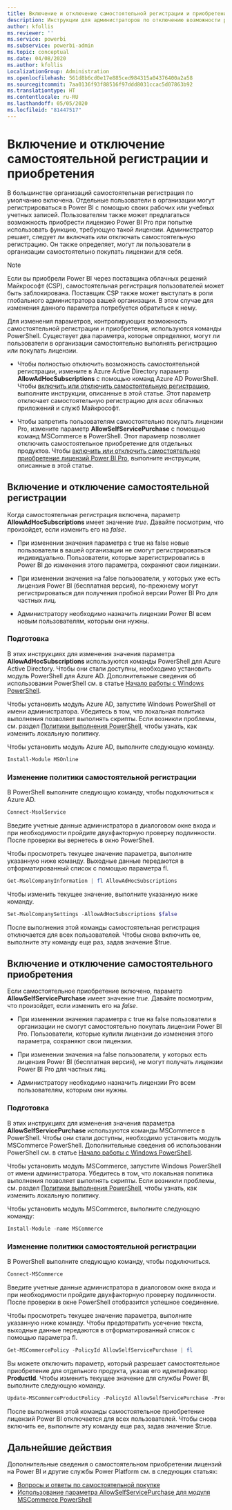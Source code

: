 ```yaml
---
title: Включение и отключение самостоятельной регистрации и приобретения
description: Инструкции для администраторов по отключению возможности регистрации в Power BI и приобретения лицензий для пользователей.
author: kfollis
ms.reviewer: ''
ms.service: powerbi
ms.subservice: powerbi-admin
ms.topic: conceptual
ms.date: 04/08/2020
ms.author: kfollis
LocalizationGroup: Administration
ms.openlocfilehash: 561d8b6cd0e17e885ced984315a04376400a2a58
ms.sourcegitcommit: 7aa0136f93f88516f97ddd8031ccac5d07863b92
ms.translationtype: HT
ms.contentlocale: ru-RU
ms.lasthandoff: 05/05/2020
ms.locfileid: "81447517"
---
```

# <a name="enable-or-disable-self-service-sign-up-and-purchasing"></a>Включение и отключение самостоятельной регистрации и приобретения

В большинстве организаций самостоятельная регистрация по умолчанию включена. Отдельные пользователи в организации могут регистрироваться в Power BI с помощью своих рабочих или учебных учетных записей. Пользователям также может предлагаться возможность приобрести лицензию Power BI Pro при попытке использовать функцию, требующую такой лицензии. Администратор решает, следует ли включать или отключать самостоятельную регистрацию. Он также определяет, могут ли пользователи в организации самостоятельно покупать лицензии для себя.

> [!NOTE]
>Если вы приобрели Power BI через поставщика облачных решений Майкрософт (CSP), самостоятельная регистрация пользователей может быть заблокирована. Поставщик CSP также может выступать в роли глобального администратора вашей организации. В этом случае для изменения данного параметра потребуется обратиться к нему.
>
>

Для изменения параметров, контролирующих возможность самостоятельной регистрации и приобретения, используются команды PowerShell. Существует два параметра, которые определяют, могут ли пользователи в организации самостоятельно выполнять регистрацию или покупать лицензии.

- Чтобы полностью отключить возможность самостоятельной регистрации, измените в Azure Active Directory параметр **AllowAdHocSubscriptions** с помощью команд Azure AD PowerShell. Чтобы [включить или отключить самостоятельную регистрацию](#enable-or-disable-self-service-signup), выполните инструкции, описанные в этой статье. Этот параметр отключает самостоятельную регистрацию для *всех* облачных приложений и служб Майкрософт.

- Чтобы запретить пользователям самостоятельно покупать лицензии Pro, измените параметр **AllowSelfServicePurchase** с помощью команд MSCommerce в PowerShell. Этот параметр позволяет отключить самостоятельное приобретение для отдельных продуктов. Чтобы [включить или отключить самостоятельное приобретение лицензий Power BI Pro](#enable-or-disable-self-service-purchase), выполните инструкции, описанные в этой статье.

## <a name="enable-or-disable-self-service-signup"></a>Включение и отключение самостоятельной регистрации

Когда самостоятельная регистрация включена, параметр **AllowAdHocSubscriptions** имеет значение *true*. Давайте посмотрим, что произойдет, если изменить его на *false*.

- При изменении значения параметра с true на false новые пользователи в вашей организации не смогут регистрироваться индивидуально. Пользователи, которые зарегистрировались в Power BI до изменения этого параметра, сохраняют свои лицензии.

- При изменении значения на false пользователи, у которых уже есть лицензия Power BI (бесплатная версия), по-прежнему могут регистрироваться для получения пробной версии Power BI Pro для частных лиц.

- Администратору необходимо назначить лицензии Power BI всем новым пользователям, которым они нужны.

### <a name="before-you-begin"></a>Подготовка

В этих инструкциях для изменения значения параметра **AllowAdHocSubscriptions** используются команды PowerShell для Azure Active Directory. Чтобы они стали доступны, необходимо установить модуль PowerShell для Azure AD. Дополнительные сведения об использовании PowerShell см. в статье [Начало работы с Windows PowerShell](https://docs.microsoft.com/powershell/scripting/getting-started/getting-started-with-windows-powershell?view=powershell-7).

Чтобы установить модуль Azure AD, запустите Windows PowerShell от имени администратора. Убедитесь в том, что локальная политика выполнения позволяет выполнять скрипты. Если возникли проблемы, см. раздел [Политики выполнения PowerShell](https://docs.microsoft.com/powershell/module/microsoft.powershell.core/about/about_execution_policies?view=powershell-7#powershell-execution-policies), чтобы узнать, как изменить локальную политику.

Чтобы установить модуль Azure AD, выполните следующую команду.

```powershell
Install-Module MSOnline
```

### <a name="change-the-self-service-signup-policy"></a>Изменение политики самостоятельной регистрации

В PowerShell выполните следующую команду, чтобы подключиться к Azure AD.

```powershell
Connect-MsolService
```

Введите учетные данные администратора в диалоговом окне входа и при необходимости пройдите двухфакторную проверку подлинности. После проверки вы вернетесь в окно PowerShell.

Чтобы просмотреть текущее значение параметра, выполните указанную ниже команду. Выходные данные передаются в отформатированный список с помощью параметра fl.

```powershell
Get-MsolCompanyInformation | fl AllowAdHocSubscriptions
```

Чтобы изменить текущее значение, выполните указанную ниже команду.

```powershell
Set-MsolCompanySettings -AllowAdHocSubscriptions $false
```

После выполнения этой команды самостоятельная регистрация отключается для всех пользователей. Чтобы снова включить ее, выполните эту команду еще раз, задав значение $true.

## <a name="enable-or-disable-self-service-purchase"></a>Включение и отключение самостоятельного приобретения

Если самостоятельное приобретение включено, параметр **AllowSelfServicePurchase** имеет значение *true*. Давайте посмотрим, что произойдет, если изменить его на *false*.

- При изменении значения параметра с true на false пользователи в организации не смогут самостоятельно покупать лицензии Power BI Pro. Пользователи, которые купили лицензии до изменения этого параметра, сохраняют свои лицензии.

- При изменении значения на false пользователи, у которых есть лицензия Power BI (бесплатная версия), не могут получать лицензии Power BI Pro для частных лиц. 

- Администратору необходимо назначить лицензии Pro всем пользователям, которым они нужны.

### <a name="before-you-begin"></a>Подготовка

В этих инструкциях для изменения значения параметра **AllowSelfServicePurchase** используются команды MSCommerce в PowerShell. Чтобы они стали доступны, необходимо установить модуль MSCommerce PowerShell. Дополнительные сведения об использовании PowerShell см. в статье [Начало работы с Windows PowerShell](https://docs.microsoft.com/powershell/scripting/getting-started/getting-started-with-windows-powershell?view=powershell-7).

Чтобы установить модуль MSCommerce, запустите Windows PowerShell от имени администратора. Убедитесь в том, что локальная политика выполнения позволяет выполнять скрипты. Если возникли проблемы, см. раздел [Политики выполнения PowerShell](https://docs.microsoft.com/powershell/module/microsoft.powershell.core/about/about_execution_policies?view=powershell-7#powershell-execution-policies), чтобы узнать, как изменить локальную политику.

Чтобы установить модуль MSCommerce, выполните следующую команду:

```powershell
Install-Module -name MSCommerce
```

### <a name="change-the-self-service-signup-policy"></a>Изменение политики самостоятельной регистрации

В PowerShell выполните следующую команду, чтобы подключиться.

```powershell
Connect-MSCommerce
```

Введите учетные данные администратора в диалоговом окне входа и при необходимости пройдите двухфакторную проверку подлинности. После проверки в окне PowerShell отобразится успешное соединение.

Чтобы просмотреть текущее значение параметра, выполните указанную ниже команду. Чтобы предотвратить усечение текста, выходные данные передаются в отформатированный список с помощью параметра fl.

```powershell
Get-MSCommercePolicy -PolicyId AllowSelfServicePurchase | fl
```

Вы можете отключить параметр, который разрешает самостоятельное приобретение для отдельного продукта, указав его идентификатор **ProductId**. Чтобы изменить текущее значение для службы Power BI, выполните следующую команду.

```powershell
Update-MSCommerceProductPolicy -PolicyId AllowSelfServicePurchase -ProductId CFQ7TTC0L3PB -Enabled $False
```

После выполнения этой команды самостоятельное приобретение лицензий Power BI отключается для всех пользователей. Чтобы снова включить ее, выполните эту команду еще раз, задав значение $true.

## <a name="next-steps"></a>Дальнейшие действия

Дополнительные сведения о самостоятельном приобретении лицензий на Power BI и другие службы Power Platform см. в следующих статьях:

- [Вопросы и ответы по самостоятельной покупке](https://docs.microsoft.com/microsoft-365/commerce/subscriptions/self-service-purchase-faq?view=o365-worldwide#admin-capabilities)
- [Использование параметра AllowSelfServicePurchase для модуля MSCommerce PowerShell](https://docs.microsoft.com/microsoft-365/commerce/subscriptions/allowselfservicepurchase-powershell?view=o365-worldwide)

